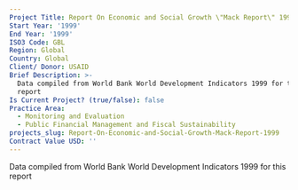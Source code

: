 ```yaml
---
Project Title: Report On Economic and Social Growth \"Mack Report\" 1999
Start Year: '1999'
End Year: '1999'
ISO3 Code: GBL
Region: Global
Country: Global
Client/ Donor: USAID
Brief Description: >-
  Data compiled from World Bank World Development Indicators 1999 for this
  report
Is Current Project? (true/false): false
Practice Area:
  - Monitoring and Evaluation
  - Public Financial Management and Fiscal Sustainability
projects_slug: Report-On-Economic-and-Social-Growth-Mack-Report-1999
Contract Value USD: ''
---
```

Data compiled from World Bank World Development Indicators 1999 for this report
